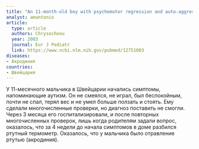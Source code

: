 ```yaml
---
title: "An 11-month-old boy with psychomotor regression and auto-aggressive behaviour"
analyst: amantonio
article:
  type: article
  authors: Chrysochoou
  year: 2003
  journal: Eur J Pediatr
  link: https://www.ncbi.nlm.nih.gov/pubmed/12751003
diseases:
- Акродиния
countries:
- Швейцария
---
```


У 11-месячного мальчика в Швейцарии начались симптомы, напоминающие аутизм. Он не смеялся, не играл, был беспокойным, почти не спал, терял вес и не умел больше ползать и стоять. Ему сделали многочисленные проверки, но диагноз поставить не смогли. Через 3 месяца его госпитализировали, и после повторных многочисленных проверок, лишь когда родителям задали вопрос, оказалось, что за 4 недели до начала симптомов в доме разбился ртутный термометр. Оказалось, что у мальчика было отравление ртутью (акродиния).
